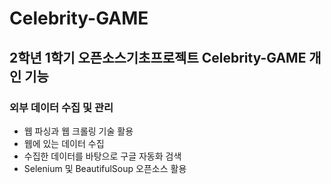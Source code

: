 # Celebrity-GAME
## 2학년 1학기 오픈소스기초프로젝트 Celebrity-GAME 개인 기능
### 외부 데이터 수집 및 관리
- 웹 파싱과 웹 크롤링 기술 활용
- 웹에 있는 데이터 수집
- 수집한 데이터를 바탕으로 구글 자동화 검색
- Selenium 및 BeautifulSoup 오픈소스 활용
